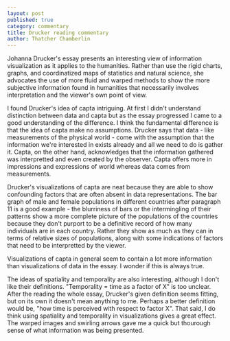 ```yaml
---
layout: post
published: true
category: commentary
title: Drucker reading commentary
author: Thatcher Chamberlin
---
```

Johanna Drucker's essay presents an interesting view of information visualization as it applies to the humanities. Rather than use the rigid charts, graphs, and coordinatized maps of statistics and natural science, she advocates the use of more fluid and warped methods to show the more subjective information found in humanities that necessarily involves interpretation and the viewer's own point of view. 

I found Drucker's idea of capta intriguing. At first I didn't understand distinction between data and capta but as the essay progressed I came to a good understanding of the difference. I think the fundamental difference is that the idea of capta make no assumptions. Drucker says that data - like measurements of the physical world - come with the assumption that the information we're interested in exists already and all we need to do is gather it. Capta, on the other hand, acknowledges that the information gathered was interpretted and even created by the observer. Capta offers more in impressions and expressions of world whereas data comes from measurements. 

Drucker's visualizations of capta are neat because they are able to show confounding factors that are often absent in data representations. The bar graph of male and female populations in different countries after paragraph 11 is a good example - the blurriness of bars or the intermingling of their patterns show a more complete picture of the populations of the countries because they don't purport to be a definitive record of how many individuals are in each country. Rather they show as much as they can in terms of relative sizes of populations, along with some indications of factors that need to be interpretted by the viewer.

Visualizations of capta in general seem to contain a lot more information than visualizations of data in the essay. I wonder if this is always true. 

The ideas of spatiality and temporality are also interesting, although I don't like their definitions. "Temporality = time as a factor of X" is too unclear. After the reading the whole essay, Drucker's given definition seems fitting, but on its own it doesn't mean anything to me. Perhaps a better definition would be, "how time is perceived with respect to factor X". That said, I do think using spatiality and temporality in visualizations gives a great effect. The warped images and swirling arrows gave me a quick but thourough sense of what information was being presented.
